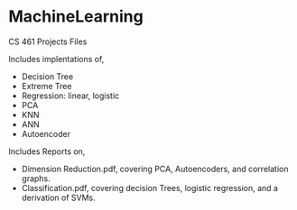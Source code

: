 # MachineLearning
CS 461 Projects Files

Includes implentations of,

- Decision Tree
- Extreme Tree
- Regression: linear, logistic
- PCA
- KNN
- ANN
- Autoencoder

Includes Reports on,

- Dimension Reduction.pdf, covering PCA, Autoencoders, and correlation graphs.
- Classification.pdf, covering decision Trees, logistic regression, and a derivation of SVMs.
